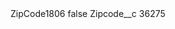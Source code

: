 <?xml version="1.0" encoding="UTF-8"?>
<CustomMetadata xmlns="http://soap.sforce.com/2006/04/metadata" xmlns:xsi="http://www.w3.org/2001/XMLSchema-instance" xmlns:xsd="http://www.w3.org/2001/XMLSchema">
    <label>ZipCode1806</label>
    <protected>false</protected>
    <values>
        <field>Zipcode__c</field>
        <value xsi:type="xsd:string">36275</value>
    </values>
</CustomMetadata>
